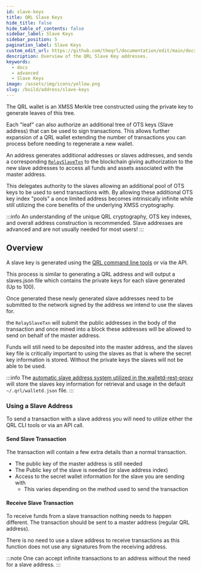 ```yaml
---
id: slave-keys
title: QRL Slave Keys
hide_title: false
hide_table_of_contents: false
sidebar_label: Slave Keys
sidebar_position: 5
pagination_label: Slave Keys
custom_edit_url: https://github.com/theqrl/documentation/edit/main/docs/Build/Address/slaves.md
description: Overview of the QRL Slave Key addresses.
keywords:
  - docs
  - advanced
  - Slave Keys
image: /assets/img/icons/yellow.png
slug: /build/address/slave-keys
---
```


The QRL wallet is an XMSS Merkle tree constructed using the private key to generate leaves of this tree. 

Each "leaf" can also authorize an additional tree of OTS keys (Slave address) that can be used to sign transactions. This allows further expansion of a QRL wallet extending the number of transactions you can process before needing to regenerate a new wallet.

An address generates additional addresses or slaves addresses, and sends a corresponding [`RelaySlaveTxn`](/api/wallet-api#relayslavetxn) to the blockchain giving authorization to the new slave addresses to access all funds and assets associated with the master address. 

This delegates authority to the slaves allowing an additional pool of OTS keys to be used to send transactions with. By allowing these additional OTS key index "pools" a once limited address becomes intrinsically infinite while still utilizing the core benefits of the underlying XMSS cryptography.

:::info
An understanding of the unique QRL cryptography, OTS key indexes, and overall address construction is recommended.
Slave addresses are advanced and are not usually needed for most users!
:::

## Overview

A slave key is generated using the [QRL command line tools](use/node/node-cli/node-cli-slave-xmss) or via the API.

This process is similar to generating a QRL address and will output a slaves.json file which contains the private keys for each slave generated (Up to 100).

Once generated these newly generated slave addresses need to be submitted to the network signed by the address we intend to use the slaves for.

the `RelaySlaveTxn` will submit the public addresses in the body of the transaction and once mined into a block these addresses will be allowed to send on behalf of the master address.

Funds will still need to be deposited into the master address, and the slaves key file is critically important to using the slaves as that is where the secret key information is stored. Without the private keys the slaves will not be able to be used.

:::info
The [automatic slave address system utilized in the walletd-rest-proxy](/api/walletd-rest-proxy#automatic-slave-transactions) will store the slaves key information for retrieval and usage in the default `~/.qrl/walletd.json` file.
:::


### Using a Slave Address

To send a transaction with a slave address you will need to utilize either the QRL CLI tools or via an API call. 

#### Send Slave Transaction

The transaction will contain a few extra details than a normal transaction.

- The public key of the master address is still needed
- The Public key of the slave is needed (or slave address index)
- Access to the secret wallet information for the slave you are sending with
  - This varies depending on the method used to send the transaction

#### Receive Slave Transaction

To receive funds from a slave transaction nothing needs to happen different. The transaction should be sent to a master address (regular QRL address). 

There is no need to use a slave address to receive transactions as this function does not use any signatures from the receiving address. 

:::note
One can accept infinite transactions to an address without the need for a slave address.
:::